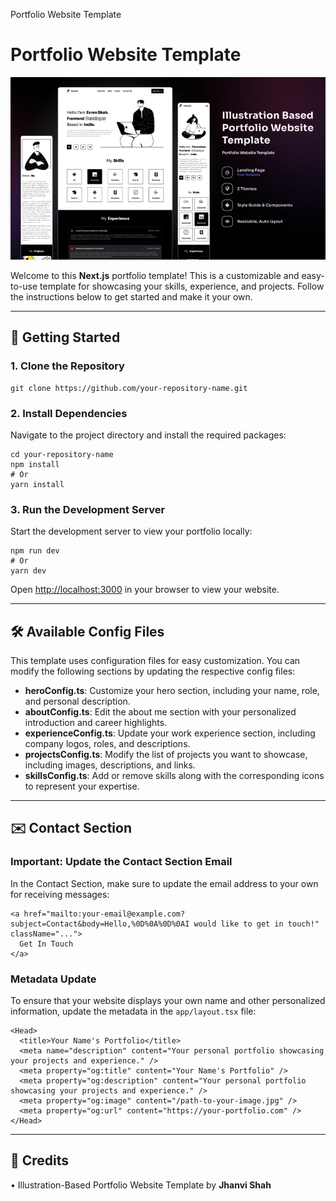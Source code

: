 Portfolio Website Template

# Portfolio Website Template

![Cover Image](public/readme/cover.png)

Welcome to this **Next.js** portfolio template! This is a customizable and easy-to-use template for showcasing your skills, experience, and projects. Follow the instructions below to get started and make it your own.

---

## 🚀 Getting Started

### 1\. Clone the Repository

    git clone https://github.com/your-repository-name.git

### 2\. Install Dependencies

Navigate to the project directory and install the required packages:

    cd your-repository-name
    npm install
    # Or
    yarn install

### 3\. Run the Development Server

Start the development server to view your portfolio locally:

    npm run dev
    # Or
    yarn dev

Open [http://localhost:3000](http://localhost:3000) in your browser to view your website.

---

## 🛠️ Available Config Files

This template uses configuration files for easy customization. You can modify the following sections by updating the respective config files:

- **heroConfig.ts**: Customize your hero section, including your name, role, and personal description.
- **aboutConfig.ts**: Edit the about me section with your personalized introduction and career highlights.
- **experienceConfig.ts**: Update your work experience section, including company logos, roles, and descriptions.
- **projectsConfig.ts**: Modify the list of projects you want to showcase, including images, descriptions, and links.
- **skillsConfig.ts**: Add or remove skills along with the corresponding icons to represent your expertise.

---

## ✉️ Contact Section

### Important: Update the Contact Section Email

In the Contact Section, make sure to update the email address to your own for receiving messages:

    <a href="mailto:your-email@example.com?subject=Contact&body=Hello,%0D%0A%0D%0AI would like to get in touch!" className="...">
      Get In Touch
    </a>

### Metadata Update

To ensure that your website displays your own name and other personalized information, update the metadata in the `app/layout.tsx` file:

    <Head>
      <title>Your Name's Portfolio</title>
      <meta name="description" content="Your personal portfolio showcasing your projects and experience." />
      <meta property="og:title" content="Your Name's Portfolio" />
      <meta property="og:description" content="Your personal portfolio showcasing your projects and experience." />
      <meta property="og:image" content="/path-to-your-image.jpg" />
      <meta property="og:url" content="https://your-portfolio.com" />
    </Head>

---

## 📢 Credits

• Illustration-Based Portfolio Website Template by **Jhanvi Shah**
